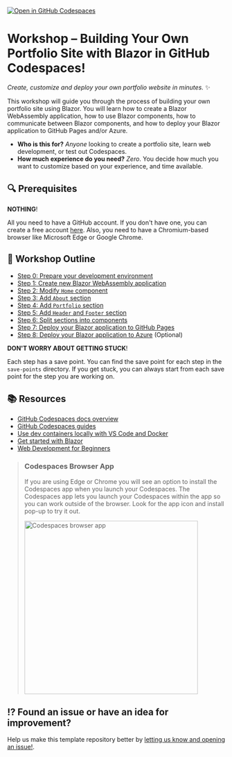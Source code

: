 [![Open in GitHub Codespaces](https://github.com/codespaces/badge.svg)](https://github.com/codespaces/new?hide_repo_select=true&ref=main&repo=dotnetgirls/workshop)

# Workshop &ndash; Building Your Own Portfolio Site with Blazor in GitHub Codespaces!

_Create, customize and deploy your own portfolio website in minutes._ ✨

This workshop will guide you through the process of building your own portfolio site using Blazor. You will learn how to create a Blazor WebAssembly application, how to use Blazor components, how to communicate between Blazor components, and how to deploy your Blazor application to GitHub Pages and/or Azure.

- **Who is this for?** _Anyone_ looking to create a portfolio site, learn web development, or test out Codespaces.
- **How much experience do you need?** _Zero_. You decide how much you want to customize based on your experience, and time available.

## :mag: Prerequisites

**NOTHING**!

All you need to have a GitHub account. If you don't have one, you can create a free account [here](https://github.com/signup). Also, you need to have a Chromium-based browser like Microsoft Edge or Google Chrome.

## :calendar: Workshop Outline

- [Step 0: Prepare your development environment](./docs/00-setup.md)
- [Step 1: Create new Blazor WebAssembly application](./docs/01-blazor-new.md)
- [Step 2: Modify `Home` component](./docs/02-home-component.md)
- [Step 3: Add `About` section](./docs/03-about-component.md)
- [Step 4: Add `Portfolio` section](./docs/04-portfolio-component.md)
- [Step 5: Add `Header` and `Footer` section](./docs/05-header-footer-component.md)
- [Step 6: Split sections into components](./docs/06-split-components.md)
- [Step 7: Deploy your Blazor application to GitHub Pages](./docs/07-deploy-gh-pages.md)
- [Step 8: Deploy your Blazor application to Azure](./docs/08-deploy-azure.md) (Optional)

**DON'T WORRY ABOUT GETTING STUCK**!

Each step has a save point. You can find the save point for each step in the `save-points` directory. If you get stuck, you can always start from each save point for the step you are working on.

## :books: Resources

- [GitHub Codespaces docs overview](https://docs.github.com/codespaces/overview)
- [GitHub Codespaces guides](https://docs.github.com/codespaces/guides)
- [Use dev containers locally with VS Code and Docker](https://github.com/microsoft/vscode-remote-try-dotnet#vs-code-dev-containers)
- [Get started with Blazor](https://learn.microsoft.com/training/paths/build-web-apps-with-blazor/?WT.mc_id=dotnet-129808-juyoo)
- [Web Development for Beginners](https://github.com/microsoft/Web-Dev-For-Beginners)

> ### Codespaces Browser App
>
> If you are using Edge or Chrome you will see an option to install the Codespaces app when you launch your Codespaces. The Codespaces app lets you launch your Codespaces within the app so you can work outside of the browser.  Look for the app icon and install pop-up to try it out.
>
> <img src="./images/codespaces-app.png" alt="Codespaces browser app" style="width: 400px;"/>

## :interrobang: Found an issue or have an idea for improvement?

Help us make this template repository better by [letting us know and opening an issue!](/../../issues/new).

